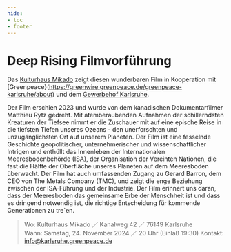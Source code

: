 ```yaml
---
hide:
- toc
- footer
---
```


# Deep Rising Filmvorführung

Das [Kulturhaus Mikado](https://mikadokultur.de/) zeigt diesen wunderbaren Film in Kooperation mit [Greenpeace}(https://greenwire.greenpeace.de/greenpeace-karlsruhe/about) und dem [Gewerbehof Karlsruhe](https://gewerbehof-karlsruhe.de).

Der Film erschien 2023 und wurde von dem kanadischen Dokumentarfilmer Matthieu Rytz gedreht. Mit atemberaubenden Aufnahmen der schillerndsten Kreaturen der Tiefsee nimmt er die Zuschauer mit auf eine epische Reise in die tiefsten Tiefen unseres Ozeans - den unerforschten und unzugänglichsten Ort auf unserem Planeten.
Der Film ist eine fesselnde Geschichte geopolitischer, unternehmerischer und wissenschaftlicher Intrigen und enthüllt das Innenleben der Internationalen Meeresbodenbehörde (ISA), der Organisation der Vereinten Nationen, die fast die Hälfte der Oberfläche unseres Planeten auf dem Meeresboden überwacht. Der Film hat auch umfassenden Zugang zu Gerard Barron, dem CEO von The Metals Company (TMC), und zeigt die enge Beziehung zwischen der ISA-Führung und der Industrie.
Der Film erinnert uns daran, dass der Meeresboden das gemeinsame Erbe der Menschheit ist und dass es dringend notwendig ist, die richtige Entscheidung für kommende Generationen zu tre`en.

> Wo: Kulturhaus Mikado ／ Kanalweg 42 ／ 76149 Karlsruhe  
> Wann: Samstag, 24. November 2024 ／ 20 Uhr  (Einlaß 19:30)
> Kontakt: info@karlsruhe.greenpeace.de
